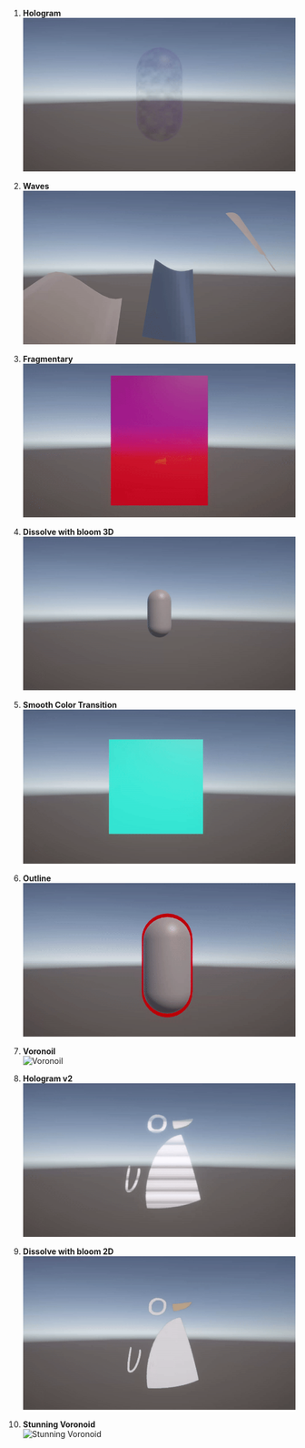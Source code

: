1. **Hologram**  
   ![Hologram](https://github.com/SinlessDevil/Shaders/blob/main/Videos/Shader_1.gif)

2. **Waves**  
   ![Waves](https://github.com/SinlessDevil/Shaders/blob/main/Videos/Shader_2.gif)

3. **Fragmentary**  
   ![Fragmentary](https://github.com/SinlessDevil/Shaders/blob/main/Videos/Shader_3.gif)

4. **Dissolve with bloom 3D**  
   ![Dissolve with bloom 3D](https://github.com/SinlessDevil/Shaders/blob/main/Videos/Shader_4.gif)

5. **Smooth Color Transition**  
   ![Smooth Color Transition](https://github.com/SinlessDevil/Shaders/blob/main/Videos/Shader_5.gif)

6. **Outline**  
   ![Outline](https://github.com/SinlessDevil/Shaders/blob/main/Videos/Shader_6.gif)

7. **Voronoil**  
   ![Voronoil](https://github.com/SinlessDevil/Shaders/blob/main/Videos/Shader_7.gif)

8. **Hologram v2**  
   ![Hologram v2](https://github.com/SinlessDevil/Shaders/blob/main/Videos/Shader_8.gif)

9. **Dissolve with bloom 2D**  
   ![Dissolve with bloom 2D](https://github.com/SinlessDevil/Shaders/blob/main/Videos/Shader_9.gif)

10. **Stunning Voronoid**  
    ![Stunning Voronoid](https://github.com/SinlessDevil/Shaders/blob/main/Videos/Shader_10.gif)
